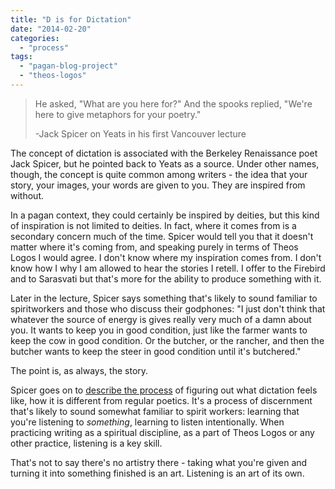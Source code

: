 ```yaml
---
title: "D is for Dictation"
date: "2014-02-20"
categories: 
  - "process"
tags: 
  - "pagan-blog-project"
  - "theos-logos"
---
```


> He asked, "What are you here for?" And the spooks replied, "We're here to give metaphors for your poetry."
> 
> \-Jack Spicer on Yeats in his first Vancouver lecture

The concept of dictation is associated with the Berkeley Renaissance poet Jack Spicer, but he pointed back to Yeats as a source. Under other names, though, the concept is quite common among writers - the idea that your story, your images, your words are given to you. They are inspired from without.

In a pagan context, they could certainly be inspired by deities, but this kind of inspiration is not limited to deities. In fact, where it comes from is a secondary concern much of the time. Spicer would tell you that it doesn't matter where it's coming from, and speaking purely in terms of Theos Logos I would agree. I don't know where my inspiration comes from. I don't know how I why I am allowed to hear the stories I retell. I offer to the Firebird and to Sarasvati but that's more for the ability to produce something with it.

Later in the lecture, Spicer says something that's likely to sound familiar to spiritworkers and those who discuss their godphones: "I just don't think that whatever the source of energy is gives really very much of a damn about you. It wants to keep you in good condition, just like the farmer wants to keep the cow in good condition. Or the butcher, or the rancher, and then the butcher wants to keep the steer in good condition until it's butchered."

The point is, as always, the story.

Spicer goes on to [describe the process](http://www.writing.upenn.edu/~afilreis/88v/spicer-dictation.html) of figuring out what dictation feels like, how it is different from regular poetics. It's a process of discernment that's likely to sound somewhat familiar to spirit workers: learning that you're listening to _something_, learning to listen intentionally. When practicing writing as a spiritual discipline, as a part of Theos Logos or any other practice, listening is a key skill.

That's not to say there's no artistry there - taking what you're given and turning it into something finished is an art. Listening is an art of its own.
